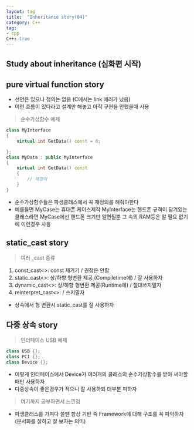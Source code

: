 ```yaml
---
layout: tag
title:  "Inheritance story(04)"
category: C++
tag:
- cpp
C++: true
---
```

## Study about inheritance (심화편 시작)

## pure virtual function story

- 선언은 있으나 정의는 없음 (C에서는 link 에러가 났음)
- 이런 흐름이 있다라고 설계만 해놓고 아직 구현을 안했을때 사용

>순수가상함수 예제

```cpp
class MyInterface
{
    virtual int GetData() const = 0;

};
class MyData : public MyInterface
{
    virtual int GetData() const
    {
        // 재정의
    }
}
```

- 순수가상함수들은 파생클래스에서 꼭 재정의를 해줘야한다
- 예를들면 MyCase는 휴대폰 케이스제작 MyInterface는 핸드폰 규격이 담겨있는 클래스라면 MyCase에선 핸드폰 크기만 알면될뿐 그 속의 RAM등은 알 필요 없기에 이런경우 사용

## static_cast story

>여러 _cast 종류

1. const_cast<>: const 제거기 / 권장은 안함
2. static_cast<>: 상/하향 형변환 제공 (Compiletime에) / 잘 사용하자
3. dynamic_cast<>: 상/하향 형변환 제공(Runtime에) / 절대쓰지말자
4. reinterpret_cast<>: / 쓰지말자

- 상속에서 형 변환시 static_cast를 잘 사용하자

## 다중 상속 story

> 인터페이스 USB 예제

```cpp
class USB {};
class PCI {};
class Device {};
```

- 이렇게 인터페이스에서 Device가 여러개의 클래스의 순수가상함수를 받아 써야할때만 사용하자
- 다중상속이 좋은경우가 적으니 잘 사용하되 대부분 피하자

>여기까지 공부하면서 느낀점

- 파생클래스를 가져다 쓸땐 항상 기반 즉 Framework에 대해 구조를 꼭 파악하자 (문서화를 잘하고 잘 보자는 의미)